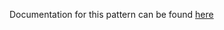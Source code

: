 Documentation for this pattern can be found [here](https://github.com/awslabs/aws-solutions-constructs/blob/main/source/patterns/%40aws-solutions-constructs/aws-s3-sqs/README.adoc)

